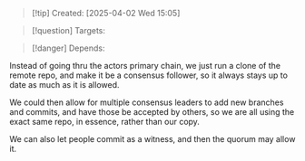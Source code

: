 
>[!tip] Created: [2025-04-02 Wed 15:05]

>[!question] Targets: 

>[!danger] Depends: 

Instead of going thru the actors primary chain, we just run a clone of the remote repo, and make it be a consensus follower, so it always stays up to date as much as it is allowed.

We could then allow for multiple consensus leaders to add new branches and commits, and have those be accepted by others, so we are all using the exact same repo, in essence, rather than our copy.

We can also let people commit as a witness, and then the quorum may allow it.